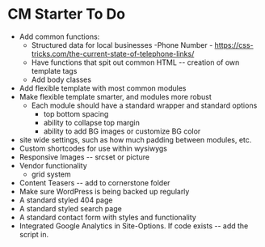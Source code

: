 # CM Starter To Do

- Add common functions:
    - Structured data for local businesses
        -Phone Number - https://css-tricks.com/the-current-state-of-telephone-links/
    - Have functions that spit out common HTML -- creation of own template tags
    - Add body classes
- Add flexible template with most common modules
- Make flexible template smarter, and modules more robust
    - Each module should have a standard wrapper and standard options
        - top bottom spacing
        - ability to collapse top margin
        - ability to add BG images or customize BG color
- site wide settings, such as how much padding between modules, etc.
- Custom shortcodes for use within wysiwygs
- Responsive Images -- srcset or picture
- Vendor functionality
    - grid system
- Content Teasers -- add to cornerstone folder
- Make sure WordPress is being backed up regularly
- A standard styled 404 page
- A standard styled search page
- A standard contact form with styles and functionality
- Integrated Google Analytics in Site-Options. If code exists -- add the script in.